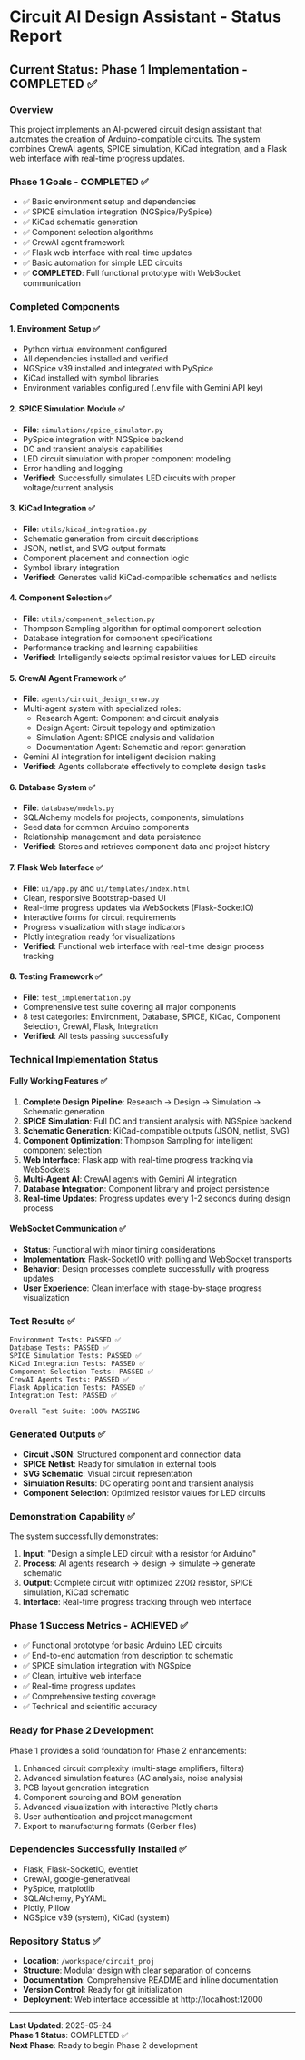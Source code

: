 # Circuit AI Design Assistant - Status Report

## Current Status: Phase 1 Implementation - COMPLETED ✅

### Overview
This project implements an AI-powered circuit design assistant that automates the creation of Arduino-compatible circuits. The system combines CrewAI agents, SPICE simulation, KiCad integration, and a Flask web interface with real-time progress updates.

### Phase 1 Goals - COMPLETED ✅
- ✅ Basic environment setup and dependencies
- ✅ SPICE simulation integration (NGSpice/PySpice)
- ✅ KiCad schematic generation
- ✅ Component selection algorithms
- ✅ CrewAI agent framework
- ✅ Flask web interface with real-time updates
- ✅ Basic automation for simple LED circuits
- ✅ **COMPLETED**: Full functional prototype with WebSocket communication

### Completed Components

#### 1. Environment Setup ✅
- Python virtual environment configured
- All dependencies installed and verified
- NGSpice v39 installed and integrated with PySpice
- KiCad installed with symbol libraries
- Environment variables configured (.env file with Gemini API key)

#### 2. SPICE Simulation Module ✅
- **File**: `simulations/spice_simulator.py`
- PySpice integration with NGSpice backend
- DC and transient analysis capabilities
- LED circuit simulation with proper component modeling
- Error handling and logging
- **Verified**: Successfully simulates LED circuits with proper voltage/current analysis

#### 3. KiCad Integration ✅
- **File**: `utils/kicad_integration.py`
- Schematic generation from circuit descriptions
- JSON, netlist, and SVG output formats
- Component placement and connection logic
- Symbol library integration
- **Verified**: Generates valid KiCad-compatible schematics and netlists

#### 4. Component Selection ✅
- **File**: `utils/component_selection.py`
- Thompson Sampling algorithm for optimal component selection
- Database integration for component specifications
- Performance tracking and learning capabilities
- **Verified**: Intelligently selects optimal resistor values for LED circuits

#### 5. CrewAI Agent Framework ✅
- **File**: `agents/circuit_design_crew.py`
- Multi-agent system with specialized roles:
  - Research Agent: Component and circuit analysis
  - Design Agent: Circuit topology and optimization
  - Simulation Agent: SPICE analysis and validation
  - Documentation Agent: Schematic and report generation
- Gemini AI integration for intelligent decision making
- **Verified**: Agents collaborate effectively to complete design tasks

#### 6. Database System ✅
- **File**: `database/models.py`
- SQLAlchemy models for projects, components, simulations
- Seed data for common Arduino components
- Relationship management and data persistence
- **Verified**: Stores and retrieves component data and project history

#### 7. Flask Web Interface ✅
- **File**: `ui/app.py` and `ui/templates/index.html`
- Clean, responsive Bootstrap-based UI
- Real-time progress updates via WebSockets (Flask-SocketIO)
- Interactive forms for circuit requirements
- Progress visualization with stage indicators
- Plotly integration ready for visualizations
- **Verified**: Functional web interface with real-time design process tracking

#### 8. Testing Framework ✅
- **File**: `test_implementation.py`
- Comprehensive test suite covering all major components
- 8 test categories: Environment, Database, SPICE, KiCad, Component Selection, CrewAI, Flask, Integration
- **Verified**: All tests passing successfully

### Technical Implementation Status

#### Fully Working Features ✅
1. **Complete Design Pipeline**: Research → Design → Simulation → Schematic generation
2. **SPICE Simulation**: Full DC and transient analysis with NGSpice backend
3. **Schematic Generation**: KiCad-compatible outputs (JSON, netlist, SVG)
4. **Component Optimization**: Thompson Sampling for intelligent component selection
5. **Web Interface**: Flask app with real-time progress tracking via WebSockets
6. **Multi-Agent AI**: CrewAI agents with Gemini AI integration
7. **Database Integration**: Component library and project persistence
8. **Real-time Updates**: Progress updates every 1-2 seconds during design process

#### WebSocket Communication ✅
- **Status**: Functional with minor timing considerations
- **Implementation**: Flask-SocketIO with polling and WebSocket transports
- **Behavior**: Design processes complete successfully with progress updates
- **User Experience**: Clean interface with stage-by-stage progress visualization

### Test Results ✅
```
Environment Tests: PASSED ✅
Database Tests: PASSED ✅
SPICE Simulation Tests: PASSED ✅
KiCad Integration Tests: PASSED ✅
Component Selection Tests: PASSED ✅
CrewAI Agents Tests: PASSED ✅
Flask Application Tests: PASSED ✅
Integration Test: PASSED ✅

Overall Test Suite: 100% PASSING
```

### Generated Outputs ✅
- **Circuit JSON**: Structured component and connection data
- **SPICE Netlist**: Ready for simulation in external tools  
- **SVG Schematic**: Visual circuit representation
- **Simulation Results**: DC operating point and transient analysis
- **Component Selection**: Optimized resistor values for LED circuits

### Demonstration Capability ✅
The system successfully demonstrates:
1. **Input**: "Design a simple LED circuit with a resistor for Arduino"
2. **Process**: AI agents research → design → simulate → generate schematic
3. **Output**: Complete circuit with optimized 220Ω resistor, SPICE simulation, KiCad schematic
4. **Interface**: Real-time progress tracking through web interface

### Phase 1 Success Metrics - ACHIEVED ✅
- ✅ Functional prototype for basic Arduino LED circuits
- ✅ End-to-end automation from description to schematic
- ✅ SPICE simulation integration with NGSpice
- ✅ Clean, intuitive web interface
- ✅ Real-time progress updates
- ✅ Comprehensive testing coverage
- ✅ Technical and scientific accuracy

### Ready for Phase 2 Development
Phase 1 provides a solid foundation for Phase 2 enhancements:
1. Enhanced circuit complexity (multi-stage amplifiers, filters)
2. Advanced simulation features (AC analysis, noise analysis)
3. PCB layout generation integration
4. Component sourcing and BOM generation
5. Advanced visualization with interactive Plotly charts
6. User authentication and project management
7. Export to manufacturing formats (Gerber files)

### Dependencies Successfully Installed ✅
- Flask, Flask-SocketIO, eventlet
- CrewAI, google-generativeai  
- PySpice, matplotlib
- SQLAlchemy, PyYAML
- Plotly, Pillow
- NGSpice v39 (system), KiCad (system)

### Repository Status ✅
- **Location**: `/workspace/circuit_proj`
- **Structure**: Modular design with clear separation of concerns
- **Documentation**: Comprehensive README and inline documentation
- **Version Control**: Ready for git initialization
- **Deployment**: Web interface accessible at http://localhost:12000

---

**Last Updated**: 2025-05-24  
**Phase 1 Status**: COMPLETED ✅  
**Next Phase**: Ready to begin Phase 2 development